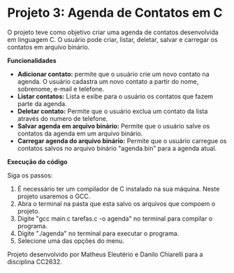 # Projeto 3: Agenda de Contatos em C

O projeto teve como objetivo criar uma agenda de contatos desenvolvida em linguagem C. O usuário pode criar, listar, deletar, salvar e carregar os contatos em arquivo binário. 

**Funcionalidades**

- **Adicionar contato:** permite que o usuário crie um novo contato na agenda. O usuário cadastra um novo contato a partir do nome, sobrenome, e-mail e telefone.
- **Listar contatos:** Lista e exibe para o usuário os contatos que fazem parte da agenda.
- **Deletar contato:** Permite que o usuário exclua um contato da lista através do numero de telefone.
- **Salvar agenda em arquivo binário:** Permite que o usuário salve os contatos da agenda em um arquivo binário.
- **Carregar agenda do arquivo binário:** Permite que o usuário carregue os contatos salvos no arquivo binário "agenda.bin" para a agenda atual.

**Execução do código**

Siga os passos:

1) É necessário ter um compilador de C instalado na sua máquina. Neste projeto usaremos o GCC.
2) Abra o terminal na pasta que esta salvo os arquivos que compoem o projeto.
3) Digite "gcc main.c tarefas.c -o agenda" no terminal para compilar o programa.
4) Digite "./agenda" no terminal para executar o programa.
5) Selecione uma das opções do menu.



Projeto desenvolvido por Matheus Eleutério e Danilo Chiarelli para a disciplina CC2632.
